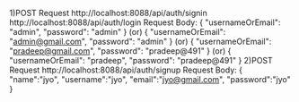 1)POST Request
http://localhost:8088/api/auth/signin
http://localhost:8088/api/auth/login
Request Body:
{
"usernameOrEmail": "admin",
"password": "admin"
}
(or)
{
"usernameOrEmail": "admin@gmail.com",
"password": "admin"
}
(or)
{
"usernameOrEmail": "pradeep@gmail.com",
"password": "pradeep@491"
}
(or)
{
"usernameOrEmail": "pradeep",
"password": "pradeep@491"
}
2)POST Request
http://localhost:8088/api/auth/signup 
Request Body:
{
"name":"jyo",
"username":"jyo",
"email":"jyo@gmail.com",
"password":"jyo"
}
